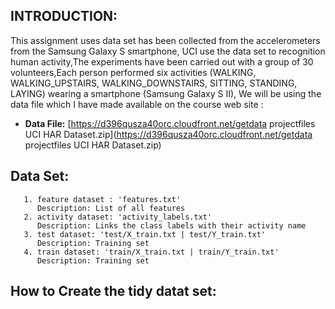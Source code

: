 ## INTRODUCTION: ##

 This assignment uses data set has been collected from the accelerometers from the Samsung Galaxy S smartphone, UCI use the data set to recognition human activity,The experiments have been carried out with a group of 30 volunteers,Each person performed six activities (WALKING, WALKING_UPSTAIRS, WALKING_DOWNSTAIRS, SITTING, STANDING, LAYING) wearing a smartphone (Samsung Galaxy S II), We will be using the data file which I have made available on the course web site :
  
  - **Data File:** [https://d396qusza40orc.cloudfront.net/getdata projectfiles UCI HAR Dataset.zip](https://d396qusza40orc.cloudfront.net/getdata projectfiles UCI HAR Dataset.zip)



## Data Set: ##
       1. feature dataset : 'features.txt'
          Description: List of all features
       2. activity dataset: 'activity_labels.txt' 
          Description: Links the class labels with their activity name
       3. test dataset: 'test/X_train.txt | test/Y_train.txt' 
          Description: Training set
       4. train dataset: 'train/X_train.txt | train/Y_train.txt'
          Description: Training set

## How to Create the tidy datat set: ##


